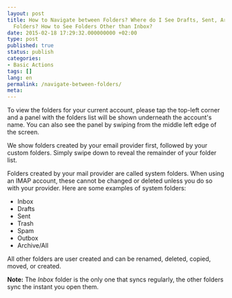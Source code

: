 ```yaml
---
layout: post
title: How to Navigate between Folders? Where do I See Drafts, Sent, Archive & Trash
  Folders? How to See Folders Other than Inbox?
date: 2015-02-18 17:29:32.000000000 +02:00
type: post
published: true
status: publish
categories:
- Basic Actions
tags: []
lang: en
permalink: /navigate-between-folders/
meta:
---
```


To view the folders for your current account, please tap the top-left corner and a panel with the folders list will be shown underneath the account's name. You can also see the panel by swiping from the middle left edge of the screen.</p>
We show folders created by your email provider first, followed by your custom folders. Simply swipe down to reveal the remainder of your folder list.</p>
Folders created by your mail provider are called system folders. When using an IMAP account, these cannot be changed or deleted unless you do so with your provider. Here are some examples of system folders:</p>

* Inbox
* Drafts
* Sent
* Trash
* Spam
* Outbox
* Archive/All

All other folders are user created and can be renamed, deleted, copied, moved, or created.

**Note:** The *Inbox* folder is the only one that syncs regularly, the other folders sync the instant you open them.